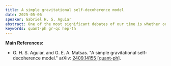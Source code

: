 ```yaml
---
title: A simple gravitational self-decoherence model
date: 2025-05-06
speaker: Gabriel H. S. Aguiar
abstract: One of the most significant debates of our time is whether our macroscopic world (i) naturally emerges from quantum mechanics or (ii) requires new physics. We argue for the latter and propose a simple gravitational self-decoherence mechanism. For this purpose, we postulate the existence of a Heisenberg cut such that particles with masses m much smaller and larger than a critical mass $M_C$ (of the order of the Planck mass $M_P$) would be necessarily treated according to quantum and classical rules, respectively. Our effective model is designed to capture the new physics that free quantum particles would experience as their masses approach $M_C$. The purity loss for free quantum particles is evaluated and shown to be highly inefficient for quantum particles with $m << M_C$ but very effective for those with $m \sim M_C$. The physical picture behind it is that coherence would (easily) leak from heavy enough particles to (non-observable) spacetime quantum degrees of freedom. Finally, we contextualize our proposal with state-of-the-art experiments and show how it can be tested in a future Stern-Gerlach-like experiment.
keywords: quant-ph gr-qc hep-th
---
```


**Main References:**
 - G. H. S. Aguiar, and G. E. A. Matsas. "A simple gravitational self-decoherence model." arXiv: [2409.14155 [quant-ph]](https://arxiv.org/abs/2409.14155).
